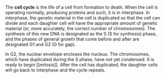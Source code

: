The **cell cycle** is the life of a cell from formation to death. When the cell is operating normally, producing proteins and such, it is in interphase. In interphase, the genetic material in the cell is duplicated so that the cell can divide and each daughter cell will have the appropriate amount of genetic material (or, more accurately, the correct number of chromosomes). The synthesis of this new DNA is designated as the S (S for synthesis) phase, and the phases of general growth that come before and after are designated G1 and G2 (G for gap).

In G2, the nuclear envelope encloses the nucleus. The chromosomes, which have duplicated during the S phase, have not yet condensed. It is ready to begin [[mitosis]]. After the cell has duplicated, the daughter cells will go back to interphase and the cycle repeats.